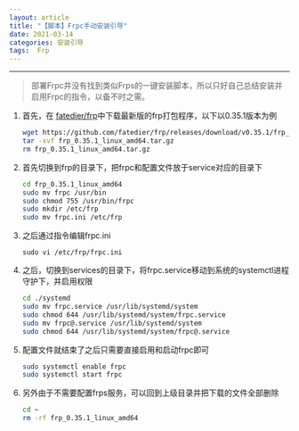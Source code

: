 ```yaml
---
layout: article
title: "【脚本】Frpc手动安装引导"
date: 2021-03-14
categories: 安装引导
tags:  Frp
---
```


---

> 部署Frpc并没有找到类似Frps的一键安装脚本，所以只好自己总结安装并启用Frpc的指令，以备不时之需。

1. 首先，在 [fatedier/frp](https://github.com/fatedier/frp/releases/)中下载最新版的frp打包程序，以下以0.35.1版本为例

   ```sh
   wget https://github.com/fatedier/frp/releases/download/v0.35.1/frp_0.35.1_linux_amd64.tar.gz
   tar -xvf frp_0.35.1_linux_amd64.tar.gz
   rm frp_0.35.1_linux_amd64.tar.gz
   ```

2. 首先切换到frp的目录下，把frpc和配置文件放于service对应的目录下

   ```sh
   cd frp_0.35.1_linux_amd64
   sudo mv frpc /usr/bin
   sudo chmod 755 /usr/bin/frpc 
   sudo mkdir /etc/frp
   sudo mv frpc.ini /etc/frp 
   ```

3. 之后通过指令编辑frpc.ini

   `sudo vi /etc/frp/frpc.ini`

4. 之后，切换到services的目录下，将frpc.service移动到系统的systemctl进程守护下，并启用权限

   ```sh
   cd ./systemd
   sudo mv frpc.service /usr/lib/systemd/system
   sudo chmod 644 /usr/lib/systemd/system/frpc.service
   sudo mv frpc@.service /usr/lib/systemd/system
   sudo chmod 644 /usr/lib/systemd/system/frpc@.service
   ```

5. 配置文件就结束了之后只需要直接启用和启动frpc即可

   ```sh
   sudo systemctl enable frpc
   sudo systemctl start frpc
   ```

6. 另外由于不需要配置frps服务，可以回到上级目录并把下载的文件全部删除

   ```sh
   cd ~
   rm -rf frp_0.35.1_linux_amd64
   ```
